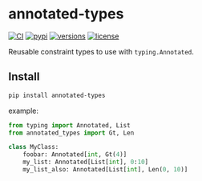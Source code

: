 # annotated-types

[![CI](https://github.com/annotated-types/annotated-types/workflows/CI/badge.svg?event=push)](https://github.com/annotated-types/annotated-types/actions?query=event%3Apush+branch%3Amain+workflow%3ACI)
[![pypi](https://img.shields.io/pypi/v/annotated-types.svg)](https://pypi.python.org/pypi/annotated-types)
[![versions](https://img.shields.io/pypi/pyversions/annotated-types.svg)](https://github.com/annotated-types/annotated-types)
[![license](https://img.shields.io/github/license/annotated-types/annotated-types.svg)](https://github.com/annotated-types/annotated-types/blob/main/LICENSE)

Reusable constraint types to use with `typing.Annotated`.

## Install

```bash
pip install annotated-types
```


example:

```python
from typing import Annotated, List
from annotated_types import Gt, Len

class MyClass:
    foobar: Annotated[int, Gt(4)]
    my_list: Annotated[List[int], 0:10]
    my_list_also: Annotated[List[int], Len(0, 10)]
```
